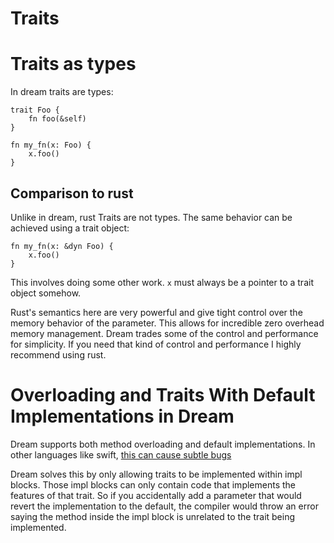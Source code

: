 # Traits

# Traits as types

In dream traits are types:
```
trait Foo {
    fn foo(&self)
}

fn my_fn(x: Foo) {
    x.foo()
}
```

## Comparison to rust

Unlike in dream, rust Traits are not types. The same behavior can be achieved using a trait object:
```
fn my_fn(x: &dyn Foo) {
    x.foo()
}
```

This involves doing some other work. `x` must always be a pointer to a trait object somehow.

Rust's semantics here are very powerful and give tight control over the memory behavior of the
parameter. This allows for incredible zero overhead memory management. Dream trades some of the
control and performance for simplicity. If you need that kind of control and performance I highly
recommend using rust.

# Overloading and Traits With Default Implementations in Dream

Dream supports both method overloading and default implementations. In other languages
like swift, [this can cause subtle bugs](http://developear.com/blog/2017/02/26/swift-protocols.html)

Dream solves this by only allowing traits to be implemented within impl blocks. Those
impl blocks can only contain code that implements the features of that trait. So if you accidentally
add a parameter that would revert the implementation to the default, the compiler would
throw an error saying the method inside the impl block is unrelated to the trait being implemented.
